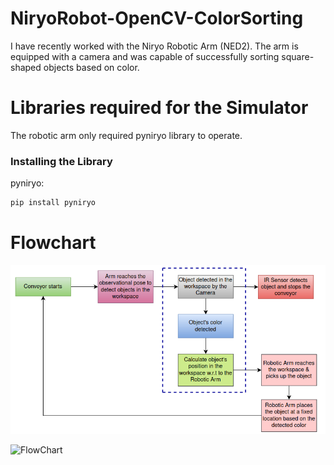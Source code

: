 # NiryoRobot-OpenCV-ColorSorting
I have recently worked with the Niryo Robotic Arm (NED2). The arm is equipped with a camera and was capable of successfully sorting 
square-shaped objects based on color.

# Libraries required for the Simulator
The robotic arm only required pyniryo library to operate.

### Installing the Library

pyniryo:
```bash
pip install pyniryo
```

# Flowchart

![FlowChart](FlowChart.png)

![FlowChart](https://user-images.githubusercontent.com/108629700/197865764-5dd690fd-3648-47b4-b128-cb0b4e0046ea.png)

